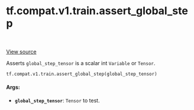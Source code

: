 <div itemscope itemtype="http://developers.google.com/ReferenceObject">
<meta itemprop="name" content="tf.compat.v1.train.assert_global_step" />
<meta itemprop="path" content="Stable" />
</div>

# tf.compat.v1.train.assert_global_step

<!-- Insert buttons -->

<table class="tfo-notebook-buttons tfo-api" align="left">
</table>

<a target="_blank" href="/code/stable/tensorflow/python/training/training_util.py">View source</a>



<!-- Start diff -->
Asserts `global_step_tensor` is a scalar int `Variable` or `Tensor`.

``` python
tf.compat.v1.train.assert_global_step(global_step_tensor)
```



<!-- Placeholder for "Used in" -->


#### Args:


* <b>`global_step_tensor`</b>: `Tensor` to test.